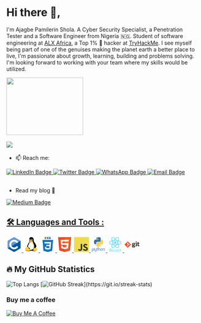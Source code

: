 # Hi there :wave:, 

<!-- <div id="header" align="center">
  <img src="https://media.giphy.com/media/M9gbBd9nbDrOTu1Mqx/giphy.gif" width="100"/>
</div> -->

I'm Ajagbe Pamilerin Shola. A Cyber Security Specialist, a Penetration Tester and a Software Engineer from Nigeria :nigeria:. Student of software engineering at  <a href="https://www.alxafrica.com" target='_blank' alt="#">ALX Africa</a>, a Top 1% :1st_place_medal: hacker at <a href="https://tryhackme.com/p/JaparmySholly" target="_blank" alt="#">TryHackMe</a>. I see myself being part of one of the genuises making the planet earth a better place to live, I'm passionate about growth, learning, building and problems solving. I'm looking forward to working with your team where my skills would be utilized.
 
 <img src="https://media.giphy.com/media/WUlplcMpOCEmTGBtBW/giphy.gif" width="200" height="150">


![](https://komarev.com/ghpvc/?username=JaparmySholly&color=blue)

<!-- - :seedling: Exploring the Tech World and Cyber Space. :earth_americas: -->
<!-- - :student: Student of software engineering at  <a href="https://www.alxafrica.com" target='_blank' width="50" alt="AlxAfrica">ALX Africa</a>
- :1st_place_medal: Top 1% hacker at <a href="https://tryhackme.com/p/JaparmySholly" width="90" target="_blank" alt="TryHackMe Badge">TryHackMe</a> -->


<!-- <img src="https://img.shields.io/badge/tryhackme-white?style=for-the-badge&logo=tryhackme&logoColor=black"  -->

<!-- - :computer: Help me get a laptop :arrow_right:   <a href="https://flutterwave.com/pay/cpwse7rviim1" target='_blank' alt="Flutterwave" width="100">Flutterwave</a> -->

- :mailbox: Reach me:
 <div id="badges">
  <a href="https://ng.linkedin.com/in/japarmysholly">
    <img src="https://img.shields.io/badge/LinkedIn-blue?style=for-the-badge&logo=linkedin&logoColor=white" alt="LinkedIn Badge"/>
  </a>
  <a href="https://twitter.com/JaparmySholly">
    <img src="https://img.shields.io/badge/Twitter-blue?style=for-the-badge&logo=twitter&logoColor=white" alt="Twitter Badge"/>
  </a>
  <a href="https://wa.me/2347061825962">
    <img src="https://img.shields.io/badge/WhatsApp-green?style=for-the-badge&logo=whatsapp&logoColor=white" alt="WhatsApp Badge"/>
  </a>
  <a href="mailto: japarmysholly@gmail.com">
    <img src="https://img.shields.io/badge/GMail-blue?style=for-the-badge&logo=gmail&logoColor=white" alt="Email Badge"/>
  </a>
</div>

<br>

- Read my blog :book: 

<a href="https://medium.com/@japarmysholly/what-happens-when-you-type-google-com-in-your-browser-and-press-enter-987a546dd64b?source=friends_link&sk=675ee8ac717c2ca0b90834375b75b2c8"><img src="https://img.shields.io/badge/Medium-white?style=for-the-badge&logo=medium&logoColor=black" style="height: 25px !important;width: 120px !important;" alt="Medium Badge"/>

## :hammer_and_wrench: Languages and Tools :
<div>
  <a href="https://www.w3schools.com/c/c_intro.php" target="_blank"> <img src="https://github.com/devicons/devicon/blob/master/icons/c/c-original.svg" title="C" alt="C" width="40" height="40"/> </a>
  <a href="https://https://www.linux.org/" target="_blank"> <img src="https://github.com/devicons/devicon/blob/master/icons/linux/linux-original.svg" title="Linux" alt="Linux" width="40" height="40"/> </a>
  <a href="https://www.w3schools.com/css/" target="_blank"> <img src="https://github.com/devicons/devicon/blob/master/icons/css3/css3-plain-wordmark.svg"  title="CSS3" alt="CSS" width="40" height="40"/> </a>
  <a href="https://www.w3schools.com/html/" target="_blank"> <img src="https://github.com/devicons/devicon/blob/master/icons/html5/html5-original.svg" title="HTML5" alt="HTML" width="40" height="40"/> </a>
  <a href="https://www.w3schools.com/js/" target="_blank"> <img src="https://github.com/devicons/devicon/blob/master/icons/javascript/javascript-original.svg" title="JavaScript" alt="JavaScript" width="40" height="40"/> </a>
  <a href="https://www.python.org/" target="_blank"> <img src="https://github.com/devicons/devicon/blob/master/icons/python/python-original-wordmark.svg" title="Python" alt="Python" width="40" height="40"/> </a>
  <a href="https://reactjs.org/" target="_blank"> <img src="https://raw.githubusercontent.com/devicons/devicon/master/icons/react/react-original-wordmark.svg" alt="react" width="40" height="40"/> </a>
  <!-- <a href="https://www.mysql.com/" target="_blank"> <img src="https://github.com/devicons/devicon/blob/master/icons/mysql/mysql-original-wordmark.svg" title="MySQL" alt="MySQL" width="40" height="40"/> </a>
  <a href="https://nodejs.org/en/" target="_blank"> <img src="https://github.com/devicons/devicon/blob/master/icons/nodejs/nodejs-original-wordmark.svg" title="NodeJS" alt="NodeJS" width="40" height="40"/> </a> -->
  <a href="https://git-scm.com/" target="_blank"> <img src="https://github.com/devicons/devicon/blob/master/icons/git/git-original-wordmark.svg" title="Git" alt="Git" width="40" height=""/> </a>
</div>


## :fire: My GitHub Statistics 

![Top Langs](https://github-readme-stats.vercel.app/api/top-langs/?username=JaparmySholly&layout=compact&theme=vision-friendly-dark&align="left"&height='70px')
[![GitHub Streak](https://github-readme-streak-stats.herokuapp.com?user=JaparmySholly&theme=vision-friendly-dark&height='70px')](https://git.io/streak-stats)

<!-- <p>&nbsp;<img align="center" src="https://github-readme-stats.vercel.app/api?username=JaparmySholly&theme=vision-friendly-dark&show_icons=true&locale=en" alt="JaparmySholly" /></p> -->


### Buy me a coffee

<a href="https://flutterwave.com/pay/cpwse7rviim1" target="_blank"><img src="https://cdn.buymeacoffee.com/buttons/default-orange.png" alt="Buy Me A Coffee" style="height: 20px !important;width: 120px !important;" ></a>